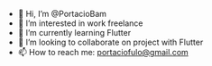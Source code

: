 - 👋 Hi, I’m @PortacioBam
- 👀 I’m interested in work freelance
- 🌱 I’m currently learning Flutter
- 💞️ I’m looking to collaborate on project with Flutter
- 📫 How to reach me: portaciofulo@gmail.com

<!---
PortacioRoot/PortacioRoot is a ✨ special ✨ repository because its `README.md` (this file) appears on your GitHub profile.
You can click the Preview link to take a look at your changes.
--->
